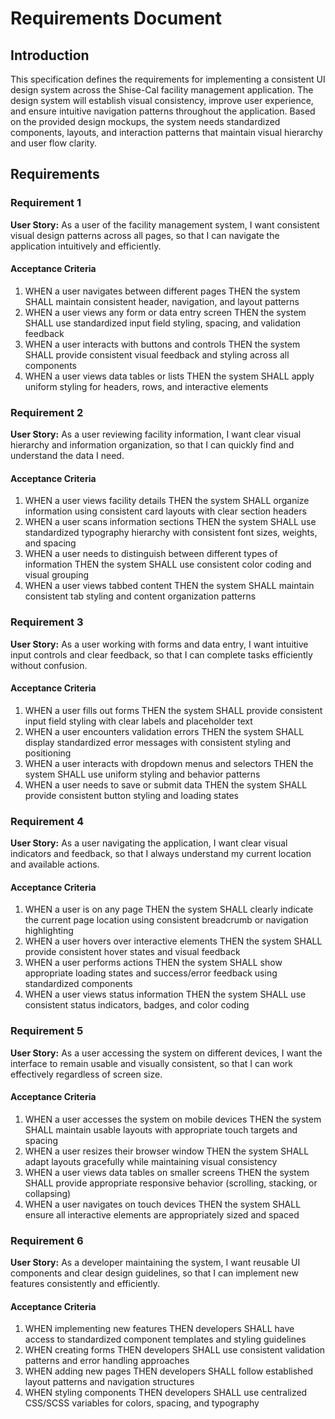 # Requirements Document

## Introduction

This specification defines the requirements for implementing a consistent UI design system across the Shise-Cal facility management application. The design system will establish visual consistency, improve user experience, and ensure intuitive navigation patterns throughout the application. Based on the provided design mockups, the system needs standardized components, layouts, and interaction patterns that maintain visual hierarchy and user flow clarity.

## Requirements

### Requirement 1

**User Story:** As a user of the facility management system, I want consistent visual design patterns across all pages, so that I can navigate the application intuitively and efficiently.

#### Acceptance Criteria

1. WHEN a user navigates between different pages THEN the system SHALL maintain consistent header, navigation, and layout patterns
2. WHEN a user views any form or data entry screen THEN the system SHALL use standardized input field styling, spacing, and validation feedback
3. WHEN a user interacts with buttons and controls THEN the system SHALL provide consistent visual feedback and styling across all components
4. WHEN a user views data tables or lists THEN the system SHALL apply uniform styling for headers, rows, and interactive elements

### Requirement 2

**User Story:** As a user reviewing facility information, I want clear visual hierarchy and information organization, so that I can quickly find and understand the data I need.

#### Acceptance Criteria

1. WHEN a user views facility details THEN the system SHALL organize information using consistent card layouts with clear section headers
2. WHEN a user scans information sections THEN the system SHALL use standardized typography hierarchy with consistent font sizes, weights, and spacing
3. WHEN a user needs to distinguish between different types of information THEN the system SHALL use consistent color coding and visual grouping
4. WHEN a user views tabbed content THEN the system SHALL maintain consistent tab styling and content organization patterns

### Requirement 3

**User Story:** As a user working with forms and data entry, I want intuitive input controls and clear feedback, so that I can complete tasks efficiently without confusion.

#### Acceptance Criteria

1. WHEN a user fills out forms THEN the system SHALL provide consistent input field styling with clear labels and placeholder text
2. WHEN a user encounters validation errors THEN the system SHALL display standardized error messages with consistent styling and positioning
3. WHEN a user interacts with dropdown menus and selectors THEN the system SHALL use uniform styling and behavior patterns
4. WHEN a user needs to save or submit data THEN the system SHALL provide consistent button styling and loading states

### Requirement 4

**User Story:** As a user navigating the application, I want clear visual indicators and feedback, so that I always understand my current location and available actions.

#### Acceptance Criteria

1. WHEN a user is on any page THEN the system SHALL clearly indicate the current page location using consistent breadcrumb or navigation highlighting
2. WHEN a user hovers over interactive elements THEN the system SHALL provide consistent hover states and visual feedback
3. WHEN a user performs actions THEN the system SHALL show appropriate loading states and success/error feedback using standardized components
4. WHEN a user views status information THEN the system SHALL use consistent status indicators, badges, and color coding

### Requirement 5

**User Story:** As a user accessing the system on different devices, I want the interface to remain usable and visually consistent, so that I can work effectively regardless of screen size.

#### Acceptance Criteria

1. WHEN a user accesses the system on mobile devices THEN the system SHALL maintain usable layouts with appropriate touch targets and spacing
2. WHEN a user resizes their browser window THEN the system SHALL adapt layouts gracefully while maintaining visual consistency
3. WHEN a user views data tables on smaller screens THEN the system SHALL provide appropriate responsive behavior (scrolling, stacking, or collapsing)
4. WHEN a user navigates on touch devices THEN the system SHALL ensure all interactive elements are appropriately sized and spaced

### Requirement 6

**User Story:** As a developer maintaining the system, I want reusable UI components and clear design guidelines, so that I can implement new features consistently and efficiently.

#### Acceptance Criteria

1. WHEN implementing new features THEN developers SHALL have access to standardized component templates and styling guidelines
2. WHEN creating forms THEN developers SHALL use consistent validation patterns and error handling approaches
3. WHEN adding new pages THEN developers SHALL follow established layout patterns and navigation structures
4. WHEN styling components THEN developers SHALL use centralized CSS/SCSS variables for colors, spacing, and typography